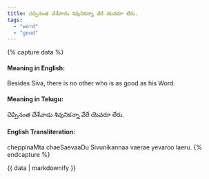 ```yaml
---
title: చెప్పినంత చేశేవాడు శివునికన్నా వేరే యెవరూ లేరు.
tags:
  - "word"
  - "good"
---
```


{% capture data %}
#### Meaning in English:
Besides Siva, there is no other who is as good as his Word.

#### Meaning in Telugu:
చెప్పినంత చేశేవాడు శివునికన్నా వేరే యెవరూ లేరు.

#### English Transliteration:
cheppinaMta chaeSaevaaDu Sivunikannaa vaerae yevaroo laeru.
{% endcapture %}

{{ data | markdownify }}

